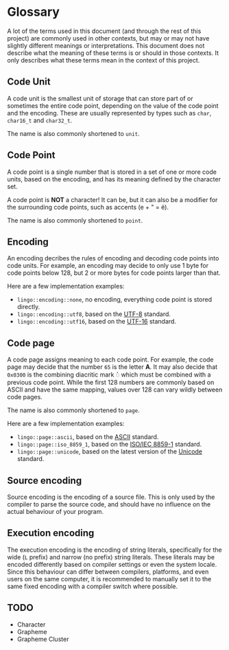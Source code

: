 # Glossary

A lot of the terms used in this document (and through the rest of this project) are commonly used in other contexts, but may or may not have slightly different meanings or interpretations. This document does not describe what the meaning of these terms is or should in those contexts. It only describes what these terms mean in the context of this project.

## Code Unit
A code unit is the smallest unit of storage that can store part of or sometimes the entire code point, depending on the value of the code point and the encoding. These are usually represented by types such as `char`, `char16_t` and `char32_t`.

The name is also commonly shortened to `unit`.

## Code Point
A code point is a single number that is stored in a set of one or more code units, based on the encoding, and has its meaning defined by the character set.

A code point is **NOT** a character! It can be, but it can also be a modifier for the surrounding code points, such as accents (e + " = ë).

The name is also commonly shortened to `point`.

## Encoding
An encoding decribes the rules of encoding and decoding code points into code units. For example, an encoding may decide to only use 1 byte for code points below 128, but 2 or more bytes for code points larger than that.

Here are a few implementation examples:

* `lingo::encoding::none`, no encoding, everything code point is stored directly.
* `lingo::encoding::utf8`, based on the [UTF-8](https://en.wikipedia.org/wiki/UTF-8) standard.
* `lingo::encoding::utf16`, based on the [UTF-16](https://en.wikipedia.org/wiki/UTF-16) standard.

## Code page
A code page assigns meaning to each code point. For example, the code page may decide that the number `65` is the letter **A**. It may also decide that `0x0300` is the combining diacritic mark ◌̀  which must be combined with a previous code point. While the first 128 numbers are commonly based on ASCII and have the same mapping, values over 128 can vary wildly between code pages.

The name is also commonly shortened to `page`.

Here are a few implementation examples:

* `lingo::page::ascii`, based on the [ASCII](https://en.wikipedia.org/wiki/ASCII) standard.
* `lingo::page::iso_8859_1`, based on the [ISO/IEC 8859-1](https://en.wikipedia.org/wiki/ISO/IEC_8859-1) standard.
* `lingo::page::unicode`, based on the latest version of the [Unicode](https://en.wikipedia.org/wiki/Unicode) standard.

## Source encoding
Source encoding is the encoding of a source file. This is only used by the compiler to parse the source code, and should have no influence on the actual behaviour of your program.

## Execution encoding
The execution encoding is the encoding of string literals, specifically for the wide (`L` prefix) and narrow (no prefix) string literals. These literals may be encoded differently based on compiler settings or even the system locale. Since this behaviour can differ between compilers, platforms, and even users on the same computer, it is recommended to manually set it to the same fixed encoding with a compiler switch where possible.

## TODO
* Character
* Grapheme
* Grapheme Cluster
